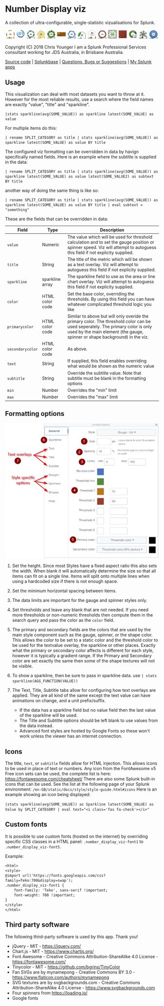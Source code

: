 # Number Display viz

A collection of ultra-configurable, single-statistic vizualisations for Splunk.

![screenshot](https://raw.githubusercontent.com/ChrisYounger/number_display_viz/master/static/demo.png)

Copyright (C) 2018 Chris Younger I am a Splunk Professional Services consultant working for JDS Australia, in Brisbane Australia.

[Source code](https://github.com/ChrisYounger/number_display_viz) | [Splunkbase](https://splunkbase.splunk.com/app/4537/) | [Questions, Bugs or Suggestions](https://answers.splunk.com/app/questions/4537.html) | [My Splunk apps](https://splunkbase.splunk.com/apps/#/author/chrisyoungerjds)




## Usage

This visualization can deal with most datasets you want to throw at it. However for the most reliable results, use a search where the field names are exactly "value", "title" and "sparkline".

```
|stats sparkline(avg(SOME_VALUE)) as sparkline latest(SOME_VALUE) as value
``` 

For multiple items do this: 
```
| rename SPLIT_CATEGORY as title | stats sparkline(avg(SOME_VALUE)) as sparkline latest(SOME_VALUE) as value BY title
```

The configured viz formatting can be overridden in data by havign specifically named fields.
Here is an example where the subtitle is supplied in the data:

```
| rename SPLIT_CATEGORY as title | stats sparkline(avg(SOME_VALUE)) as sparkline latest(SOME_VALUE) as value latest(SOME_VALUE2) as subtext BY title
```

another way of doing the same thing is like so: 

```
| rename SPLIT_CATEGORY as title | stats sparkline(avg(SOME_VALUE)) as sparkline latest(SOME_VALUE) as value BY title | eval subtext = "something"
```

These are the fields that can be overridden in data:

|Field|Type|Description|
| --- | --- | --- |
|`value`|Numeric|The value which will be used for threshold calculation and to set the gauge position or spinner speed. Viz will attempt to autoguess this field if not explicity supplied.|
|`title`|String|The title of the metric which will be shown as a text overlay. Viz will attempt to autoguess this field if not explicity supplied.|
|`sparkline`|sparkline array|The sparkline field to use as the area or line chart overlay. Viz will attempt to autoguess this field if not explicity supplied.|
|`color`|HTML color code|Set the base color, overriding the thresholds. By using this field you can have whatever complicated threshold logic you like|
|`primarycolor`|HTML color code|Similar to above but will only overide the primary color. The threshold color can be used seperately. The primary color is only used by the main element (the gauge, spinner or shape background) in the viz. |
|`secondarycolor`|HTML color code|As above.|
|`text`|String|If supplied, this field enables overriding what would be shown as the numeric value|
|`subtitle`|String|Override the subtitle value. Note that subtitle must be blank in the formatting options|
|`min`|Number|Overrides the "min" limit|
|`max`|Number|Overrides the "max" limit|




## Formatting options

![screenshot](https://raw.githubusercontent.com/ChrisYounger/number_display_viz/master/static/options.png)

1. Set the height. Since most Styles have a fixed aspect ratio this also sets the width. When blank it will automatically determine the size so that all items can fit on a single line. Items will split onto multiple lines when using a hardcoded size if there is not enough space.
2. Set the minimum horizontal spacing between items. 
3. The data limits are important for the gauge and spinner styles only.
4. Set thresholds and leave any blank that are not needed. If you need more thresholds or non-numeric thresholds then compute them in the search query and pass the color as the `color` field.
5. The primary and secondary fields are the colors that are used by the main style component such as the gauge, spinner, or the shape color. This allows the color to be set to a static color and the threshold color to be used for the textvalue overlay, the sparkline or other places. Exactly what the primary or secondary color affects is different for each style, however it is typically a gradient range. If the Primary and Secondary color are set exactly the same then some of the shape textures will not be visible. 

6. To show a sparkline, then be sure to pass in sparkline data. use `| stats sparkline(AGG_FUNCTION(VALUE))`

7. The Text, Title, Subtitle tabs allow for configuring how text overlays are applied. They are all kind of the same except the text value can have animations on change, and a unit prefix/suffix.
    - If the data has a sparkline field but no value field then the last value of the sparkline will be used.
    - The Title and Subtitle options should be left blank to use values from the data instead.
    - Advanced font styles are hosted by Google Fonts so these won't work unless the viewer has an internet connection.




## Icons
The title, `text`, or `subtitle` fields allow for HTML injection. This allows icons to be used in place of text or numbers. 
Any icon from the FontAwesome v5 Free icon sets can be used, the complete list is here: https://fontawesome.com/cheatsheet/
There are also some Splunk built-in icons that can be used. See the list at the following page of your Splunk environment: `/en-GB/static/docs/style/style-guide.html#icons`
Here is an example showing an icon being displayed:

`|stats sparkline(avg(SOME_VALUE)) as Sparkline latest(SOME_VALUE) as Value by SPLIT_CATEGORY | eval text="<i class='fas fa-check'></i>"`




## Custom fonts
It is possible to use custom fonts (hosted on the internet) by overriding specific CSS classes in a HTML panel: `.number_display_viz-font1` to `.number_display_viz-font5`. 

Example:

```
<html>
<style>
@import url('https://fonts.googleapis.com/css?family=Teko:700&display=swap');
.number_display_viz-font1 {
    font-family: 'Teko', sans-serif !important;
    font-weight: 700 !important;
}
</style>
</html>
```



## Third party software

The following third-party software is used by this app. Thank you!

* jQuery - MIT - https://jquery.com/
* Chart.js - MIT - https://www.chartjs.org/
* Font Awesome - Creative Commons Attribution-ShareAlike 4.0 License - https://fontawesome.com/
* Tinycolor - MIT - https://github.com/bgrins/TinyColor
* Fan SVGs are by mynamepong - Creative Commons BY 3.0 - https://www.flaticon.com/authors/mynamepong
* SVG textures are by svgbackgrounds.com - Creative Commons Attribution-ShareAlike 4.0 License - https://www.svgbackgrounds.com
* Four spinners from https://loading.io/
* Google fonts
